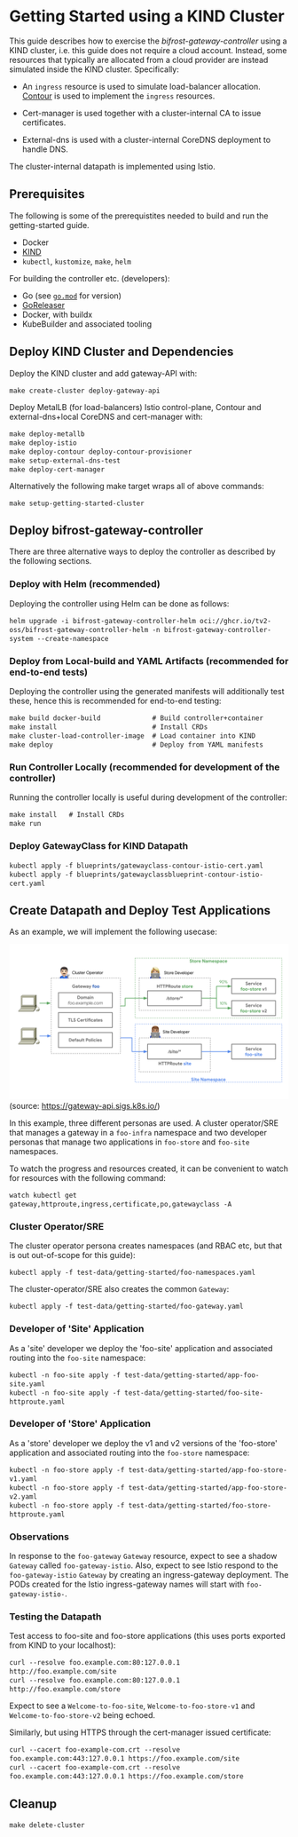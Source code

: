 # Getting Started using a KIND Cluster

This guide describes how to exercise the *bifrost-gateway-controller*
using a KIND cluster, i.e. this guide does not require a cloud
account. Instead, some resources that typically are allocated from a
cloud provider are instead simulated inside the KIND
cluster. Specifically:

- An `ingress` resource is used to simulate load-balancer allocation. [Contour](https://projectcontour.io) is used to implement the `ingress` resources.

- Cert-manager is used together with a cluster-internal CA to issue certificates.

- External-dns is used with a cluster-internal CoreDNS deployment to handle DNS.

The cluster-internal datapath is implemented using Istio.

## Prerequisites

The following is some of the prerequistites needed to build and run
the getting-started guide.

- Docker
- [KIND](https://kind.sigs.k8s.io)
- `kubectl`, `kustomize`, `make`, `helm`

For building the controller etc. (developers):

- Go (see [`go.mod`](go.mod) for version)
- [GoReleaser](https://github.com/goreleaser/goreleaser)
- Docker, with buildx
- KubeBuilder and associated tooling

## Deploy KIND Cluster and Dependencies

Deploy the KIND cluster and add gateway-API with:

```
make create-cluster deploy-gateway-api
```

Deploy MetalLB (for load-balancers) Istio control-plane, Contour and
external-dns+local CoreDNS and cert-manager with:

```
make deploy-metallb
make deploy-istio
make deploy-contour deploy-contour-provisioner
make setup-external-dns-test
make deploy-cert-manager
```

Alternatively the following make target wraps all of above commands:
```
make setup-getting-started-cluster
```

## Deploy bifrost-gateway-controller

There are three alternative ways to deploy the controller as described
by the following sections.

### Deploy with Helm (recommended)

Deploying the controller using Helm can be done as follows:

```
helm upgrade -i bifrost-gateway-controller-helm oci://ghcr.io/tv2-oss/bifrost-gateway-controller-helm -n bifrost-gateway-controller-system --create-namespace
```

### Deploy from Local-build and YAML Artifacts (recommended for end-to-end tests)

Deploying the controller using the generated manifests will
additionally test these, hence this is recommended for end-to-end
testing:

```
make build docker-build             # Build controller+container
make install                        # Install CRDs
make cluster-load-controller-image  # Load container into KIND
make deploy                         # Deploy from YAML manifests
```

### Run Controller Locally (recommended for development of the controller)

Running the controller locally is useful during development of the
controller:

```
make install   # Install CRDs
make run
```

### Deploy GatewayClass for KIND Datapath

```
kubectl apply -f blueprints/gatewayclass-contour-istio-cert.yaml
kubectl apply -f blueprints/gatewayclassblueprint-contour-istio-cert.yaml
```

## Create Datapath and Deploy Test Applications

As an example, we will implement the following usecase:

![Gateway-API example](images/gateway-api-multi-namespace.png)
(source: https://gateway-api.sigs.k8s.io/)

In this example, three different personas are used. A cluster
operator/SRE that manages a gateway in a `foo-infra` namespace and two
developer personas that manage two applications in `foo-store` and
`foo-site` namespaces.

To watch the progress and resources created, it can be convenient to watch for
resources with the following command:

```
watch kubectl get gateway,httproute,ingress,certificate,po,gatewayclass -A
```

### Cluster Operator/SRE

The cluster operator persona creates namespaces (and RBAC etc, but
that is out out-of-scope for this guide):

```
kubectl apply -f test-data/getting-started/foo-namespaces.yaml
```

The cluster-operator/SRE also creates the common `Gateway`:

```
kubectl apply -f test-data/getting-started/foo-gateway.yaml
```

### Developer of 'Site' Application

As a 'site' developer we deploy the 'foo-site' application and associated
routing into the `foo-site` namespace:

```
kubectl -n foo-site apply -f test-data/getting-started/app-foo-site.yaml
kubectl -n foo-site apply -f test-data/getting-started/foo-site-httproute.yaml
```

### Developer of 'Store' Application

As a 'store' developer we deploy the v1 and v2 versions of the 'foo-store'
application and associated routing into the `foo-store` namespace:

```
kubectl -n foo-store apply -f test-data/getting-started/app-foo-store-v1.yaml
kubectl -n foo-store apply -f test-data/getting-started/app-foo-store-v2.yaml
kubectl -n foo-store apply -f test-data/getting-started/foo-store-httproute.yaml
```

### Observations

In response to the `foo-gateway` `Gateway` resource, expect to see a
shadow `Gateway` called `foo-gateway-istio`. Also, expect to see Istio
respond to the `foo-gateway-istio` `Gateway` by creating an
ingress-gateway deployment. The PODs created for the Istio
ingress-gateway names will start with `foo-gateway-istio-`.

### Testing the Datapath

Test access to foo-site and foo-store applications (this uses ports
exported from KIND to your localhost):

```
curl --resolve foo.example.com:80:127.0.0.1 http://foo.example.com/site
curl --resolve foo.example.com:80:127.0.0.1 http://foo.example.com/store
```

Expect to see a `Welcome-to-foo-site`, `Welcome-to-foo-store-v1` and
`Welcome-to-foo-store-v2` being echoed.

Similarly, but using HTTPS through the cert-manager issued
certificate:

```
curl --cacert foo-example-com.crt --resolve foo.example.com:443:127.0.0.1 https://foo.example.com/site
curl --cacert foo-example-com.crt --resolve foo.example.com:443:127.0.0.1 https://foo.example.com/store
```

## Cleanup

```
make delete-cluster
```
